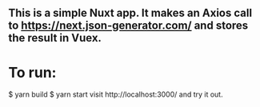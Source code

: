 ## This is a simple Nuxt app.  It makes an Axios call to https://next.json-generator.com/ and stores the result in Vuex.

# To run:
$ yarn build
$ yarn start
visit http://localhost:3000/ and try it out.
